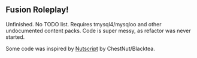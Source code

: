 <h2> Fusion Roleplay! </h2>


Unfinished. No TODO list. Requires tmysql4/mysqloo and other undocumented content packs. Code is super messy, as refactor was never started. 

Some code was inspired by [Nutscript](https://github.com/Chessnut/NutScript) by ChestNut/Blacktea.


